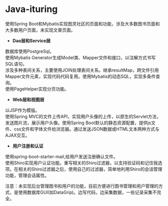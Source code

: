 # Java-ituring

使用Spring Boot和Mybatis实现图灵社区的页面和功能，涉及大多数图书页面和大多数用户页面，未实现文章页面。

- **Dao层和Service层**

数据库使用PostgreSql。  
使用Mybatis Generator生成Model类、Mapper文件和接口，以注解方式书写SQL语句。  
涉及多种表间关系，主要使用JOIN处理表间关系。继承resultMap，跨文件引用Mapper文件元素，实现代码代码复用。使用Mybatis的动态SQL，实现多条件查询。  
使用PageHelper实现分页功能。

- **Web层和视图层**

以JSP作为模版。  
使用Spring MVC的文件上传API，实现用户头像的上传，以原生的Servlet方法，发送图片流，展示用户头像。使用Spring Boot默认的静态资源配置，提供js文件、css文件和字体文件给浏览器。通过发送JSON数据或HTML文本两种方式与AJAX交互。

- **用户注册和认证**

使用spring-boot-starter-mail,给用户发送注册确认文件。  
使用Shiro实现用户认证功能。重写相关的Shiro过滤器，以支持验证码和记住我选项。在相关的Shiro过滤器之后，使用自己的过滤器，简单地利用Shiro的会话管理功能，管理会话属性。

注意：未实现后台管理图书和用户的功能，目前方便进行图书管理和用户管理的方式，是使用数据库GUI(如DataGrip)。边写代码，边采集数据，一些记录采集不完全。